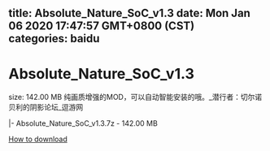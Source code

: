 
title: Absolute_Nature_SoC_v1.3
date: Mon Jan 06 2020 17:47:57 GMT+0800 (CST)    
categories: baidu
---

# Absolute_Nature_SoC_v1.3
size: 142.00 MB
 纯画质增强的MOD，可以自动智能安装的哦。_潜行者：切尔诺贝利的阴影论坛_逗游网
 
|- Absolute_Nature_SoC_v1.3.7z - 142.00 MB

[How to download](https://bpcam.bemobtrk.com/go/2ceec3aa-1ca2-46d6-b9ff-aaa5c184517c?jno=3354)